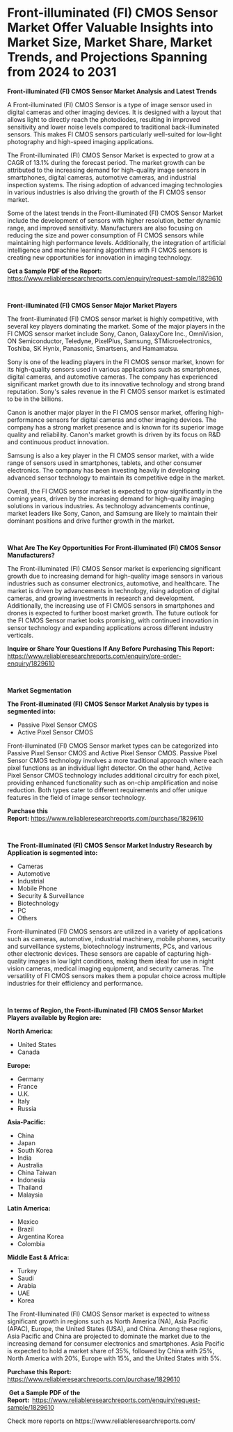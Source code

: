 <p><h1>Front-illuminated (FI) CMOS Sensor Market Offer Valuable Insights into Market Size, Market Share, Market Trends, and Projections Spanning from 2024 to 2031</h1></p><p><strong>Front-illuminated (FI) CMOS Sensor Market Analysis and Latest Trends</strong></p>
<p><p>A Front-illuminated (FI) CMOS Sensor is a type of image sensor used in digital cameras and other imaging devices. It is designed with a layout that allows light to directly reach the photodiodes, resulting in improved sensitivity and lower noise levels compared to traditional back-illuminated sensors. This makes FI CMOS sensors particularly well-suited for low-light photography and high-speed imaging applications.</p><p>The Front-illuminated (FI) CMOS Sensor Market is expected to grow at a CAGR of 13.1% during the forecast period. The market growth can be attributed to the increasing demand for high-quality image sensors in smartphones, digital cameras, automotive cameras, and industrial inspection systems. The rising adoption of advanced imaging technologies in various industries is also driving the growth of the FI CMOS sensor market.</p><p>Some of the latest trends in the Front-illuminated (FI) CMOS Sensor Market include the development of sensors with higher resolution, better dynamic range, and improved sensitivity. Manufacturers are also focusing on reducing the size and power consumption of FI CMOS sensors while maintaining high performance levels. Additionally, the integration of artificial intelligence and machine learning algorithms with FI CMOS sensors is creating new opportunities for innovation in imaging technology.</p></p>
<p><strong>Get a Sample PDF of the Report:&nbsp;</strong> <a href="https://www.reliableresearchreports.com/enquiry/request-sample/1829610">https://www.reliableresearchreports.com/enquiry/request-sample/1829610</a></p>
<p>&nbsp;</p>
<p><strong>Front-illuminated (FI) CMOS Sensor Major Market Players</strong></p>
<p><p>The front-illuminated (FI) CMOS sensor market is highly competitive, with several key players dominating the market. Some of the major players in the FI CMOS sensor market include Sony, Canon, GalaxyCore Inc., OmniVision, ON Semiconductor, Teledyne, PixelPlus, Samsung, STMicroelectronics, Toshiba, SK Hynix, Panasonic, Smartsens, and Hamamatsu.</p><p>Sony is one of the leading players in the FI CMOS sensor market, known for its high-quality sensors used in various applications such as smartphones, digital cameras, and automotive cameras. The company has experienced significant market growth due to its innovative technology and strong brand reputation. Sony's sales revenue in the FI CMOS sensor market is estimated to be in the billions.</p><p>Canon is another major player in the FI CMOS sensor market, offering high-performance sensors for digital cameras and other imaging devices. The company has a strong market presence and is known for its superior image quality and reliability. Canon's market growth is driven by its focus on R&D and continuous product innovation.</p><p>Samsung is also a key player in the FI CMOS sensor market, with a wide range of sensors used in smartphones, tablets, and other consumer electronics. The company has been investing heavily in developing advanced sensor technology to maintain its competitive edge in the market.</p><p>Overall, the FI CMOS sensor market is expected to grow significantly in the coming years, driven by the increasing demand for high-quality imaging solutions in various industries. As technology advancements continue, market leaders like Sony, Canon, and Samsung are likely to maintain their dominant positions and drive further growth in the market.</p></p>
<p>&nbsp;</p>
<p><strong>What Are The Key Opportunities For Front-illuminated (FI) CMOS Sensor Manufacturers?</strong></p>
<p><p>The Front-illuminated (FI) CMOS Sensor market is experiencing significant growth due to increasing demand for high-quality image sensors in various industries such as consumer electronics, automotive, and healthcare. The market is driven by advancements in technology, rising adoption of digital cameras, and growing investments in research and development. Additionally, the increasing use of FI CMOS sensors in smartphones and drones is expected to further boost market growth. The future outlook for the FI CMOS Sensor market looks promising, with continued innovation in sensor technology and expanding applications across different industry verticals.</p></p>
<p><strong>Inquire or Share Your Questions If Any Before Purchasing This Report:</strong> <a href="https://www.reliableresearchreports.com/enquiry/pre-order-enquiry/1829610">https://www.reliableresearchreports.com/enquiry/pre-order-enquiry/1829610</a></p>
<p>&nbsp;</p>
<p><strong>Market Segmentation</strong></p>
<p><strong>The Front-illuminated (FI) CMOS Sensor Market Analysis by types is segmented into:</strong></p>
<p><ul><li>Passive Pixel Sensor CMOS</li><li>Active Pixel Sensor CMOS</li></ul></p>
<p><p>Front-illuminated (FI) CMOS Sensor market types can be categorized into Passive Pixel Sensor CMOS and Active Pixel Sensor CMOS. Passive Pixel Sensor CMOS technology involves a more traditional approach where each pixel functions as an individual light detector. On the other hand, Active Pixel Sensor CMOS technology includes additional circuitry for each pixel, providing enhanced functionality such as on-chip amplification and noise reduction. Both types cater to different requirements and offer unique features in the field of image sensor technology.</p></p>
<p><strong>Purchase this Report:&nbsp;</strong><a href="https://www.reliableresearchreports.com/purchase/1829610">https://www.reliableresearchreports.com/purchase/1829610</a></p>
<p>&nbsp;</p>
<p><strong>The Front-illuminated (FI) CMOS Sensor Market Industry Research by Application is segmented into:</strong></p>
<p><ul><li>Cameras</li><li>Automotive</li><li>Industrial</li><li>Mobile Phone</li><li>Security & Surveillance</li><li>Biotechnology</li><li>PC</li><li>Others</li></ul></p>
<p><p>Front-illuminated (FI) CMOS sensors are utilized in a variety of applications such as cameras, automotive, industrial machinery, mobile phones, security and surveillance systems, biotechnology instruments, PCs, and various other electronic devices. These sensors are capable of capturing high-quality images in low light conditions, making them ideal for use in night vision cameras, medical imaging equipment, and security cameras. The versatility of FI CMOS sensors makes them a popular choice across multiple industries for their efficiency and performance.</p></p>
<p>&nbsp;</p>
<p><strong>In terms of Region, the Front-illuminated (FI) CMOS Sensor Market Players available by Region are:</strong></p>
<p>
    <p> <strong> North America: </strong>
        <ul>
            <li>United States</li>
            <li>Canada</li>
        </ul>
        </p> 
    <p> <strong> Europe: </strong>
        <ul>
            <li>Germany</li>
            <li>France</li>
            <li>U.K.</li>
            <li>Italy</li>
            <li>Russia</li>
        </ul>
        </p> 
    <p> <strong> Asia-Pacific: </strong>
        <ul>
            <li>China</li>
            <li>Japan</li>
            <li>South Korea</li>
            <li>India</li>
            <li>Australia</li>
            <li>China Taiwan</li>
            <li>Indonesia</li>
            <li>Thailand</li>
            <li>Malaysia</li>
        </ul>
        </p> 
    <p> <strong> Latin America: </strong>
        <ul>
            <li>Mexico</li>
            <li>Brazil</li>
            <li>Argentina Korea</li>
            <li>Colombia</li>
        </ul>
        </p> 
    <p> <strong> Middle East & Africa: </strong>
        <ul>
            <li>Turkey</li>
            <li>Saudi</li>
            <li>Arabia</li>
            <li>UAE</li>
            <li>Korea</li>
        </ul>
    </p>
    </p>
<p><p>The Front-Illuminated (FI) CMOS Sensor market is expected to witness significant growth in regions such as North America (NA), Asia Pacific (APAC), Europe, the United States (USA), and China. Among these regions, Asia Pacific and China are projected to dominate the market due to the increasing demand for consumer electronics and smartphones. Asia Pacific is expected to hold a market share of 35%, followed by China with 25%, North America with 20%, Europe with 15%, and the United States with 5%.</p></p>
<p><strong>Purchase this Report: </strong><a href="https://www.reliableresearchreports.com/purchase/1829610">https://www.reliableresearchreports.com/purchase/1829610</a></p>
<p>&nbsp;<strong>Get a Sample PDF of the Report:&nbsp;&nbsp;</strong><a href="https://www.reliableresearchreports.com/enquiry/request-sample/1829610">https://www.reliableresearchreports.com/enquiry/request-sample/1829610</a></p>
<p><strong></strong></p>
<p>Check more reports on https://www.reliableresearchreports.com/</p>